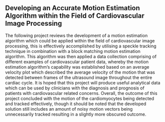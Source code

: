 ## Developing an Accurate Motion Estimation Algorithm within the Field of Cardiovascular Image Processing

The following project reviews the development of a motion estimation algorithm which could 
be applied within the field of cardiovascular image processing, this is effectively accomplished 
by utilising a speckle tracking technique in combination with a block matching motion 
estimation algorithm. This algorithm was then applied a data collection comprising of different 
examples of cardiovascular patient data, whereby the motion estimation algorithm’s capability 
was established based on an average velocity plot which described the average velocity of the 
motion that was detected between frames of the ultrasound image throughout the entire cardiac 
cycle. It is hoped that this project will produce useful analytical data which can be used by 
clinicians with the diagnosis and prognosis of patients with cardiovascular related concerns. 
Overall, the outcome of this project concluded with the motion of the cardiomyocytes being 
detected and tracked effectively, though it should be noted that the developed solution still 
includes an amount of noisy motion vectors being unnecessarily tracked resulting in a slightly 
more obscured outcome.
